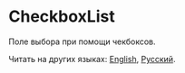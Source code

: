 # CheckboxList

Поле выбора при помощи чекбоксов.

Читать на других языках: [English](README.md), [Русский](README.ru.md).

